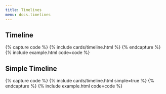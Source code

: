 ```yaml
---
title: Timelines
menu: docs.timelines
---
```


## Timeline
{% capture code %}
{% include cards/timeline.html %}
{% endcapture %}
{% include example.html code=code %}

## Simple Timeline
{% capture code %}
{% include cards/timeline.html simple=true %}
{% endcapture %}
{% include example.html code=code %}
